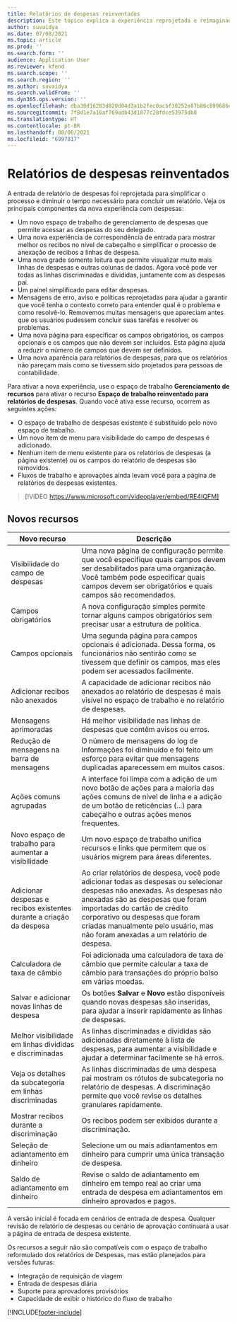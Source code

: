 ```yaml
---
title: Relatórios de despesas reinventados
description: Este tópico explica a experiência reprojetada e reimaginada para a entrada de relatórios de despesas.
author: suvaidya
ms.date: 07/08/2021
ms.topic: article
ms.prod: ''
ms.search.form: ''
audience: Application User
ms.reviewer: kfend
ms.search.scope: ''
ms.search.region: ''
ms.author: suvaidya
ms.search.validFrom: ''
ms.dyn365.ops.version: ''
ms.openlocfilehash: dba30d16283d820d04d3a1b2fec0acbf30252e87b86c899686ef4df0985ae6ee
ms.sourcegitcommit: 7f8d1e7a16af769adb43d1877c28fdce53975db8
ms.translationtype: HT
ms.contentlocale: pt-BR
ms.lasthandoff: 08/06/2021
ms.locfileid: "6997817"
---
```

# <a name="expense-reports-reimagined"></a>Relatórios de despesas reinventados

A entrada de relatório de despesas foi reprojetada para simplificar o processo e diminuir o tempo necessário para concluir um relatório. Veja os principais componentes da nova experiência com despesas:

- Um novo espaço de trabalho de gerenciamento de despesas que permite acessar as despesas do seu delegado.
- Uma nova experiência de correspondência de entrada para mostrar melhor os recibos no nível de cabeçalho e simplificar o processo de anexação de recibos a linhas de despesa.
- Uma nova grade somente leitura que permite visualizar muito mais linhas de despesas e outras colunas de dados. Agora você pode ver todas as linhas discriminadas e divididas, juntamente com as despesas pai.
- Um painel simplificado para editar despesas.
- Mensagens de erro, aviso e políticas reprojetadas para ajudar a garantir que você tenha o contexto correto para entender qual é o problema e como resolvê-lo. Removemos muitas mensagens que apareciam antes que os usuários pudessem concluir suas tarefas e resolver os problemas.
- Uma nova página para especificar os campos obrigatórios, os campos opcionais e os campos que não devem ser incluídos. Esta página ajuda a reduzir o número de campos que devem ser definidos.
- Uma nova aparência para relatórios de despesas, para que os relatórios não pareçam mais como se tivessem sido projetados para pessoas de contabilidade.

Para ativar a nova experiência, use o espaço de trabalho **Gerenciamento de recursos** para ativar o recurso **Espaço de trabalho reinventado para relatórios de despesas**. Quando você ativa esse recurso, ocorrem as seguintes ações:

- O espaço de trabalho de despesas existente é substituído pelo novo espaço de trabalho.
- Um novo item de menu para visibilidade do campo de despesas é adicionado.
- Nenhum item de menu existente para os relatórios de despesas (a página existente) ou os campos do relatório de despesas são removidos.
- Fluxos de trabalho e aprovações ainda levam você para a página de relatórios de despesas existentes.

> [!VIDEO https://www.microsoft.com/videoplayer/embed/RE4IQFM]

## <a name="new-features"></a>Novos recursos

| Novo recurso | Descrição |
|---|----|
| Visibilidade do campo de despesas | Uma nova página de configuração permite que você especifique quais campos devem ser desabilitados para uma organização. Você também pode especificar quais campos devem ser obrigatórios e quais campos são recomendados. |
| Campos obrigatórios | A nova configuração simples permite tornar alguns campos obrigatórios sem precisar usar a estrutura de política. |
| Campos opcionais | Uma segunda página para campos opcionais é adicionada. Dessa forma, os funcionários não sentirão como se tivessem que definir os campos, mas eles podem ser acessados facilmente. |
| Adicionar recibos não anexados | A capacidade de adicionar recibos não anexados ao relatório de despesas é mais visível no espaço de trabalho e no relatório de despesas. |
| Mensagens aprimoradas | Há melhor visibilidade nas linhas de despesas que contêm avisos ou erros. |
| Redução de mensagens na barra de mensagens| O número de mensagens do log de Informações foi diminuído e foi feito um esforço para evitar que mensagens duplicadas aparecessem em muitos casos. |
| Ações comuns agrupadas | A interface foi limpa com a adição de um novo botão de ações para a maioria das ações comuns de nível de linha e a adição de um botão de reticências (...) para cabeçalho e outras ações menos frequentes. |
| Novo espaço de trabalho para aumentar a visibilidade | Um novo espaço de trabalho unifica recursos e links que permitem que os usuários migrem para áreas diferentes. |
| Adicionar despesas e recibos existentes durante a criação da despesa | Ao criar relatórios de despesa, você pode adicionar todas as despesas ou selecionar despesas não anexadas. As despesas não anexadas são as despesas que foram importadas do cartão de crédito corporativo ou despesas que foram criadas manualmente pelo usuário, mas não foram anexadas a um relatório de despesa.|
| Calculadora de taxa de câmbio | Foi adicionada uma calculadora de taxa de câmbio que permite calcular a taxa de câmbio para transações do próprio bolso em várias moedas. |
| Salvar e adicionar novas linhas de despesa | Os botões **Salvar** e **Novo** estão disponíveis quando novas despesas são inseridas, para ajudar a inserir rapidamente as linhas de despesas. |
| Melhor visibilidade em linhas divididas e discriminadas | As linhas discriminadas e divididas são adicionadas diretamente à lista de despesas, para aumentar a visibilidade e ajudar a determinar facilmente se há erros. |
| Veja os detalhes da subcategoria em linhas discriminadas | As linhas discriminadas de uma despesa pai mostram os rótulos de subcategoria no relatório de despesas. A discriminação permite que você revise os detalhes granulares rapidamente.|
| Mostrar recibos durante a discriminação | Os recibos podem ser exibidos durante a discriminação. |
| Seleção de adiantamento em dinheiro | Selecione um ou mais adiantamentos em dinheiro para cumprir uma única transação de despesa. |
| Saldo de adiantamento em dinheiro | Revise o saldo de adiantamento em dinheiro em tempo real ao criar uma entrada de despesa em adiantamentos em dinheiro aprovados e pagos. |

A versão inicial é focada em cenários de entrada de despesa. Qualquer revisão de relatório de despesas ou cenário de aprovação continuará a usar a página de entrada de despesa existente.


Os recursos a seguir não são compatíveis com o espaço de trabalho reformulado dos relatórios de Despesas, mas estão planejados para versões futuras: 

- Integração de requisição de viagem
- Entrada de despesas diária
- Suporte para aprovadores provisórios
- Capacidade de exibir o histórico do fluxo de trabalho


[!INCLUDE[footer-include](../includes/footer-banner.md)]
